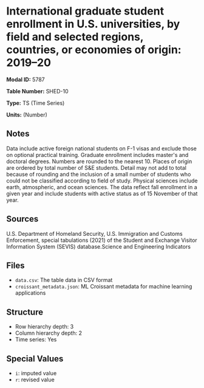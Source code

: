 # International graduate student enrollment in U.S. universities, by field and selected regions, countries, or economies of origin: 2019–20

**Modal ID:** 5787

**Table Number:** SHED-10

**Type:** TS (Time Series)

**Units:** (Number)

## Notes

Data include active foreign national students on F-1 visas and exclude those on optional practical training. Graduate enrollment includes master's and doctoral degrees. Numbers are rounded to the nearest 10. Places of origin are ordered by total number of S&E students. Detail may not add to total because of rounding and the inclusion of a small number of students who could not be classified according to field of study. Physical sciences include earth, atmospheric, and ocean sciences. The data reflect fall enrollment in a given year and include students with active status as of 15 November of that year.

## Sources

U.S. Department of Homeland Security, U.S. Immigration and Customs Enforcement, special tabulations (2021) of the Student and Exchange Visitor Information System (SEVIS) database.Science and Engineering Indicators

## Files

- `data.csv`: The table data in CSV format
- `croissant_metadata.json`: ML Croissant metadata for machine learning applications

## Structure

- Row hierarchy depth: 3
- Column hierarchy depth: 2
- Time series: Yes

## Special Values

- `i`: imputed value
- `r`: revised value
